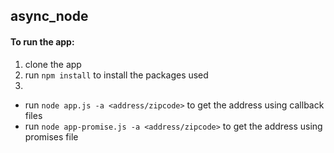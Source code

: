 ## async_node

#### To run the app:
1. clone the app
2. run `npm install` to install the packages used
3. 
  - run `node app.js -a <address/zipcode>` to get the address using callback files
  - run `node app-promise.js -a <address/zipcode>` to get the address using promises file
